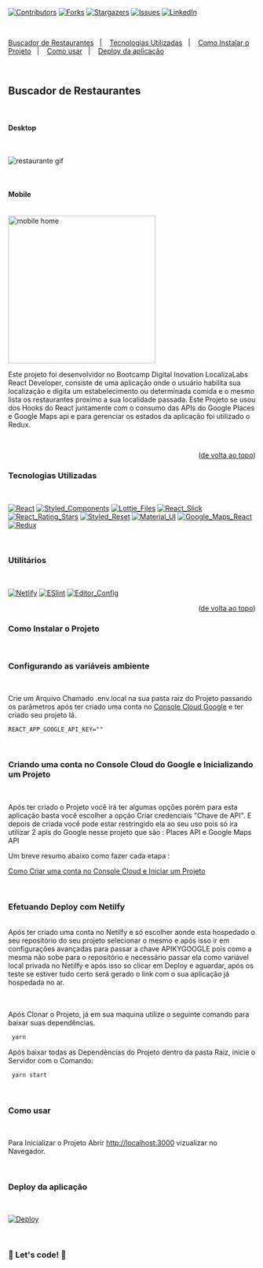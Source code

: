 <a name="readme-top"></a>


[![Contributors][contributors-shield]][contributors-url]
[![Forks][forks-shield]][forks-url]
[![Stargazers][stars-shield]][stars-url]
[![Issues][issues-shield]][issues-url]
[![LinkedIn][linkedin-shield]][linkedin-url]

<br>

  <a href="#Buscador de Restaurantes">Buscador de Restaurantes</a>&nbsp;&nbsp;&nbsp;|&nbsp;&nbsp;&nbsp;
  <a href="#Tecnologias-Utilizadas">Tecnologias Utilizadas</a>&nbsp;&nbsp;&nbsp;|&nbsp;&nbsp;&nbsp;
  <a href="#Como-Instalar-o-Projeto">Como Instalar o Projeto</a>&nbsp;&nbsp;&nbsp;|&nbsp;&nbsp;&nbsp;
  <a href="#Como-usar">Como usar</a>&nbsp;&nbsp;&nbsp;|&nbsp;&nbsp;&nbsp;
  <a href="#Deploy-da-aplicação">Deploy da aplicação</a>


<br>

## <strong>Buscador de Restaurantes</strong>

<br>

#### <strong>Desktop</strong>

<br>

![restaurante gif](https://user-images.githubusercontent.com/60220406/138523571-565b2f5c-9c5f-4c61-af41-733fd55fe05b.gif)


<br>

#### <strong>Mobile</strong>

<br>

<img width="300" alt="mobile home" src="https://uploaddeimagens.com.br/images/004/522/175/original/mobile_restaurante.png?1687872347">


<br>

Este projeto foi desenvolvidor no Bootcamp Digital Inovation LocalizaLabs React Developer, consiste de uma aplicação onde o usuário habilita sua localização e digita um estabelecimento ou determinada comida e o mesmo lista os restaurantes proximo a sua localidade passada.
Este Projeto se usou dos Hooks do React juntamente com o consumo das APIs do Google Places e Google Maps api e para gerenciar os estados da aplicação foi utilizado o Redux.


<br/>




<p align="right">(<a href="#readme-top">de volta ao topo</a>)</p>


### <strong>Tecnologias Utilizadas</strong>

<br>

  [![React][React]][React-url]
  [![Styled_Components][Styled_Components]][Styled_Components-url]
  [![Lottie_Files][Lottie_Files]][Lottie_Files-url]
  [![React_Slick][React_Slick]][React_Slick-url]
  [![React_Rating_Stars][React_Rating_Stars]][React_Rating_Stars-url]
  [![Styled_Reset][Styled_Reset]][Styled_Reset-url]
  [![Material_UI][Material_UI]][Material_UI-url]
  [![Google_Maps_React][Google_Maps_React]][Google_Maps_React-url]
  [![Redux][Redux]][Redux-url]


<br>

### <strong>Utilitários</strong>

<br>

  [![Netlify][Netlify]][Netlify-url]
  [![ESlint][ESlint]][ESlint-url]
  [![Editor_Config][Editor_Config]][Editor_Config-url]


<p align="right">(<a href="#readme-top">de volta ao topo</a>)</p>


### <strong>Como Instalar o Projeto</strong>
<br>

### Configurando as variáveis ambiente

<br>

Crie um Arquivo Chamado .env.local na sua pasta raiz do Projeto passando os parâmetros após ter criado uma conta no [Console Cloud Google](https://console.cloud.google.com/) e ter criado seu projeto lá.

`REACT_APP_GOOGLE_API_KEY=""`

<br>

### Criando uma conta no Console Cloud do Google e Inicializando um Projeto

<br>

Após ter criado o Projeto você irá ter algumas opções porém para esta aplicação basta você escolher a opção Criar credenciais "Chave de API".
E depois de criada você pode estar restringido ela ao seu uso pois só ira utilizar 2 apis do Google nesse projeto que são : Places API e Google Maps API

Um breve resumo abaixo como fazer cada etapa :

[Como Criar uma conta no Console Cloud e Iniciar um Projeto](https://support.google.com/cloudidentity/answer/7378726?hl=pt-BR)

<br>

### Efetuando Deploy com Netilfy

<br>
Após ter criado uma conta no Netilfy e só escolher aonde esta hospedado o seu repositório do seu projeto selecionar o mesmo e após isso ir em configurações avançadas para passar a chave APIKYGOOGLE pois como a mesma não sobe para o repositório e necessário passar ela como variável local privada no Netilfy e após isso so clicar em Deploy e aguardar, após os teste se estiver tudo certo será gerado o link com o sua aplicação já hospedada no ar.


<br> 
<br>
<br>


Após Clonar o Projeto, já em sua maquina utilize o seguinte comando para baixar suas dependências.

```sh
 yarn
```
Após baixar todas as Dependências do Projeto dentro da pasta Raiz, inicie o Servidor com o Comando: 

```sh
 yarn start
```
<br>

### <strong>Como usar</strong> 
<br>

Para Inicializar o Projeto 
Abrir [http://localhost:3000](http://localhost:3000) vizualizar no Navegador. 

<br>

### <strong>Deploy da aplicação</strong> 
<br>

[![Deploy][Deploy]][Deploy-url]

<br>


### 🚀 Let's code! 🚀 ###


<!-- MARKDOWN LINKS & IMAGES -->
<!-- https://www.markdownguide.org/basic-syntax/#reference-style-links -->
[contributors-shield]: https://img.shields.io/github/contributors/HMontarroyos/restaurant_search_Google.svg?style=for-the-badge
[contributors-url]: https://github.com/HMontarroyos/restaurant_search_Google/graphs/contributors
[forks-shield]: https://img.shields.io/github/forks/HMontarroyos/restaurant_search_Google.svg?style=for-the-badge
[forks-url]: https://github.com/HMontarroyos/restaurant_search_Google/fork
[stars-shield]: https://img.shields.io/github/stars/HMontarroyos/restaurant_search_Google.svg?style=for-the-badge
[stars-url]: https://github.com/HMontarroyos/restaurant_search_Google/stargazers
[issues-shield]: https://img.shields.io/github/issues/HMontarroyos/restaurant_search_Google.svg?style=for-the-badge
[issues-url]: https://github.com/HMontarroyos/restaurant_search_Google/issues
[linkedin-shield]: https://img.shields.io/badge/-LinkedIn-black.svg?style=for-the-badge&logo=linkedin&colorB=555
[linkedin-url]: https://www.linkedin.com/in/hebertmontarroyos-developer/

[React]: https://img.shields.io/badge/React-20232A?style=for-the-badge&logo=react&logoColor=61DAFB
[React-url]: https://pt-br.react.dev/

[Styled_Components]: https://img.shields.io/badge/styled--components-DB7093?style=for-the-badge&logo=styled-components&logoColor=white
[Styled_Components-url]: https://styled-components.com/

[Lottie_Files]: https://img.shields.io/badge/Lottie%20Files-%23049fd9.svg?style=for-the-badge
[Lottie_Files-url]: https://lottiefiles.com/

[React_Slick]: https://img.shields.io/badge/React%20Slick-%23217346.svg?style=for-the-badge
[React_Slick-url]: https://react-slick.neostack.com/

[React_Rating_Stars]: https://img.shields.io/badge/React%20Rating%20Stars-%23FF9900.svg?style=for-the-badge
[React_Rating_Stars-url]: https://www.npmjs.com/package/react-rating-stars-component

[Styled_Reset]: https://img.shields.io/badge/Styled%20Reset-hotpink.svg?style=for-the-badge
[Styled_Reset-url]: https://www.npmjs.com/package/styled-reset

[Material_UI]: https://img.shields.io/badge/Material%20UI-5A0EF8?style=for-the-badge
[Material_UI-url]: https://mui.com/pt/

[Google_Maps_React]: https://img.shields.io/badge/Google%20Maps%20React-4285F4?style=for-the-badge&logo=google&logoColor=white
[Google_Maps_React-url]: https://www.npmjs.com/package/google-maps-react

[Redux]: https://img.shields.io/badge/redux-%23593d88.svg?style=for-the-badge&logo=redux&logoColor=white
[Redux-url]: https://redux.js.org/



[ESlint]: https://img.shields.io/badge/ESLint-4B3263?style=for-the-badge&logo=eslint&logoColor=white
[ESlint-url]: https://eslint.org/
[Editor_Config]: https://img.shields.io/badge/Editor%20Config-%230db7ed.svg?style=for-the-badge
[Editor_Config-url]: https://editorconfig.org/
[Netlify]: https://img.shields.io/badge/netlify-%23000000.svg?style=for-the-badge&logo=netlify&logoColor=#00C7B7
[Netlify-url]: https://www.netlify.com/
[Deploy]: https://img.shields.io/badge/netlify-%23000000.svg?style=for-the-badge&logo=netlify&logoColor=#00C7B7
[Deploy-url]: https://restaurant-food-search.netlify.app/
